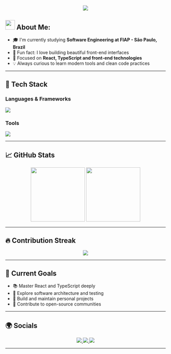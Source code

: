 <h1 align="center">
   <img src="https://readme-typing-svg.herokuapp.com/?font=Righteous&size=35&center=true&vCenter=true&width=450&height=65&duration=3000&color=DC143C&lines=Welcome+There!+👋;+I'm+Léo+Kina!" />
</h1>

## <img src="https://media.tenor.com/itjFesV8_RUAAAAi/soulja-boy-pepe.gif" width="30"> **About Me:** 

- 🎓 I'm currently studying **Software Engineering at FIAP - São Paulo, Brazil**
- 🎨 Fun fact: I love building beautiful front-end interfaces
- 🚀 Focused on **React, TypeScript and front-end technologies**
- 💡 Always curious to learn modern tools and clean code practices

---

## 🧠 Tech Stack

<h3 align="left">Languages & Frameworks</h3>
<div align="left">
  <img src="https://skillicons.dev/icons?i=html,css,js,typescript,react,tailwind,python" />
</div>

<h3 align="left">Tools</h3>
<div align="left">
  <img src="https://skillicons.dev/icons?i=vscode,figma,pycharm,git,github,eslint,prettier" />
</div>

---

## 📈 GitHub Stats

<div align="center">
  <img height="170" src="https://github-readme-stats.vercel.app/api?username=leo-kina&show_icons=true&theme=radical&hide_border=false&count_private=true" />
  <img height="170" src="https://github-readme-stats.vercel.app/api/top-langs/?username=leo-kina&layout=compact&theme=radical&hide_border=false" />
</div>

---

## 🔥 Contribution Streak

<div align="center">
  <img src="https://streak-stats.demolab.com?user=leo-kina&theme=radical&date_format=M%20j%5B%2C%20Y%5D" />
</div>

---

## 🧭 Current Goals

- 📚 Master React and TypeScript deeply  
- 🧩 Explore software architecture and testing  
- 🧪 Build and maintain personal projects  
- 🤝 Contribute to open-source communities  

---

## 🌍 Socials

<div align="center">
  <a href="https://www.instagram.com/leo.kina_/" target="_blank">
    <img src="https://img.shields.io/badge/Instagram-E4405F?style=for-the-badge&logo=instagram&logoColor=white" />
  </a>
  <a href="https://www.linkedin.com/in/leonardo-kina-0815a9361/" target="_blank">
    <img src="https://img.shields.io/badge/LinkedIn-0077B5?style=for-the-badge&logo=linkedin&logoColor=white" />
  </a>
  <a href="mailto:leonardokina18@gmail.com">
    <img src="https://img.shields.io/badge/Email-D14836?style=for-the-badge&logo=gmail&logoColor=white" />
  </a>
</div>

---

